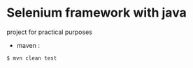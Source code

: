 

# Selenium framework with java 
 project for practical purposes

- maven : 
```
$ mvn clean test

```
